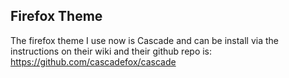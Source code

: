 ## Firefox Theme
The firefox theme I use now is Cascade and can be install via the instructions on their wiki and their github
repo is: https://github.com/cascadefox/cascade
